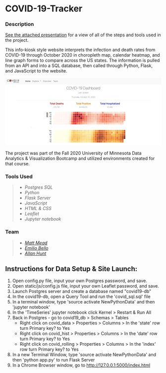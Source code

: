 # COVID-19-Tracker

### Description
[See the attached presentation](/presentation/project-overview.pdf) for a view of all of the steps and tools used in the project.

This info-kiosk style website interprets the infection and death rates from COVID-19 through October 2020 in choropleth map, calendar heatmap, and line graph forms to compare across the US states.  The information is pulled from an API and into a SQL database, then called through Python, Flask, and JavaScript to the website.

![Calendar Heatmap](/presentation/calendar.png "Calendar Heatmap")

The project was part of the Fall 2020 University of Minnesota Data Analytics & Visualization Bootcamp and utilized environments created for that course.

### Tools Used
> * _Postgres SQL_
> * _Python_
> * _Flask Server_
> * _JavaScript_
> * _HTML & CSS_
> * _Leaflet_
> * _Jupyter notebook_

### Team
> * [_Matt Mead_](https://www.linkedin.com/in/mattmeadmpls/)
> * [_Emilio Bello_](https://www.linkedin.com/in/emilio-bello-09938760/)
> * [_Allan Hunt_](https://www.linkedin.com/in/allanrhunt/)

## Instructions for Data Setup & Site Launch:
1. Open config.py file, input your own Postgres password, and save.
2. Open static/js/config.js file, input your own Leaflet password, and save.
3. Launch Postgres server and create a database named "covid19-db"
4. In the covid19-db, open a Query Tool and run the 'covid_sql.sql' file
5. In a terminal window, type 'source activate NewPythonData' and then 'jupyter notebook'
6. In the 'TimeSeries' jupyter notebook click Kernel > Restart & Run All
7. Back in Postgres - go to covid19_db > Schemas > Tables
    * Right click on covid_data > Properties > Columns > In the 'state' row turn Primary key? to Yes
    * Right click on covid_hist > Properties > Columns > In the 'date' row turn Primary key? to Yes
    * Right click on covid_rolling > Properties > Columns > In the 'index' row turn Primary key? to Yes   
8. In a new Terminal Window, type 'source activate NewPythonData' and then 'python app.py' to run Flask Server
9. In a Chrome Browser window, go to http://127.0.0.1:5000/index.html

